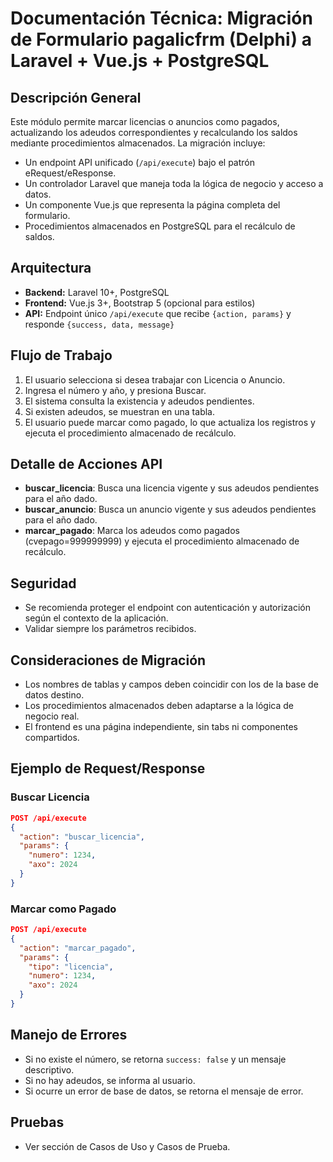 # Documentación Técnica: Migración de Formulario pagalicfrm (Delphi) a Laravel + Vue.js + PostgreSQL

## Descripción General
Este módulo permite marcar licencias o anuncios como pagados, actualizando los adeudos correspondientes y recalculando los saldos mediante procedimientos almacenados. La migración incluye:
- Un endpoint API unificado (`/api/execute`) bajo el patrón eRequest/eResponse.
- Un controlador Laravel que maneja toda la lógica de negocio y acceso a datos.
- Un componente Vue.js que representa la página completa del formulario.
- Procedimientos almacenados en PostgreSQL para el recálculo de saldos.

## Arquitectura
- **Backend:** Laravel 10+, PostgreSQL
- **Frontend:** Vue.js 3+, Bootstrap 5 (opcional para estilos)
- **API:** Endpoint único `/api/execute` que recibe `{action, params}` y responde `{success, data, message}`

## Flujo de Trabajo
1. El usuario selecciona si desea trabajar con Licencia o Anuncio.
2. Ingresa el número y año, y presiona Buscar.
3. El sistema consulta la existencia y adeudos pendientes.
4. Si existen adeudos, se muestran en una tabla.
5. El usuario puede marcar como pagado, lo que actualiza los registros y ejecuta el procedimiento almacenado de recálculo.

## Detalle de Acciones API
- **buscar_licencia**: Busca una licencia vigente y sus adeudos pendientes para el año dado.
- **buscar_anuncio**: Busca un anuncio vigente y sus adeudos pendientes para el año dado.
- **marcar_pagado**: Marca los adeudos como pagados (cvepago=999999999) y ejecuta el procedimiento almacenado de recálculo.

## Seguridad
- Se recomienda proteger el endpoint con autenticación y autorización según el contexto de la aplicación.
- Validar siempre los parámetros recibidos.

## Consideraciones de Migración
- Los nombres de tablas y campos deben coincidir con los de la base de datos destino.
- Los procedimientos almacenados deben adaptarse a la lógica de negocio real.
- El frontend es una página independiente, sin tabs ni componentes compartidos.

## Ejemplo de Request/Response
### Buscar Licencia
```json
POST /api/execute
{
  "action": "buscar_licencia",
  "params": {
    "numero": 1234,
    "axo": 2024
  }
}
```

### Marcar como Pagado
```json
POST /api/execute
{
  "action": "marcar_pagado",
  "params": {
    "tipo": "licencia",
    "numero": 1234,
    "axo": 2024
  }
}
```

## Manejo de Errores
- Si no existe el número, se retorna `success: false` y un mensaje descriptivo.
- Si no hay adeudos, se informa al usuario.
- Si ocurre un error de base de datos, se retorna el mensaje de error.

## Pruebas
- Ver sección de Casos de Uso y Casos de Prueba.
